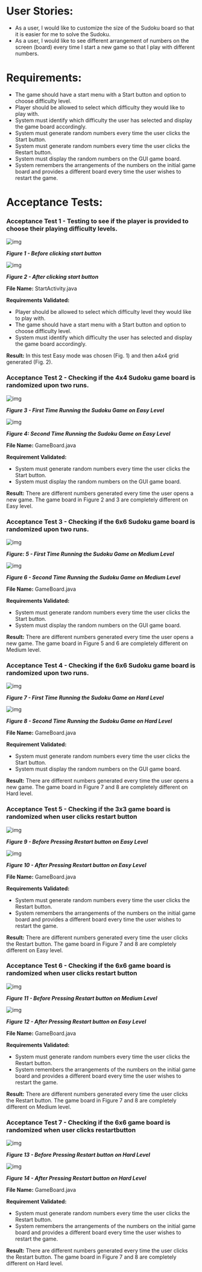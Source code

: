 # **User Stories:** 
- As a user, I would like to customize the size of the Sudoku board so that it is easier for me to solve the Sudoku. 
- As a user, I would like to see different arrangement of numbers on the screen (board) every time I start a new game so that I play with different numbers. 

 

# **Requirements:**
- The game should have a start menu with a Start button and option to choose difficulty level.
- Player should be allowed to select which difficulty they would like to play with.
- System must identify which difficulty the user has selected and display the game board accordingly.
- System must generate random numbers every time the user clicks the Start button. 
- System must generate random numbers every time the user clicks the Restart button.
- System must display the random numbers on the GUI game board.
- System remembers the arrangements of the numbers on the initial game board and provides a different board every time the user wishes to restart the game.

 
# Acceptance Tests:
### **Acceptance Test 1 - Testing to see if the player is provided to choose their playing difficulty levels.**

![img](https://github.com/KaranP25/sudoku-game/tree/master/testcases/screenshot/clip_image001.png)

***Figure 1 - Before clicking start button***



![img](https://github.com/KaranP25/sudoku-game/tree/master/testcases/screenshot/clip_image004.gif)

***Figure 2 - After clicking start button***

 

**File Name:** StartActivity.java 

**Requirements Validated:** 

- Player should be allowed to select which difficulty level they would like to play with.
- The game should have a start menu with a Start button and option to choose difficulty level.
- System must identify which difficulty the user has selected and display the game board accordingly.

**Result:** In this test Easy mode was chosen (Fig. 1) and then a4x4 grid generated (Fig. 2). 

 

### **Acceptance Test 2 - Checking if the 4x4 Sudoku game board is randomized upon two runs.**

 ![img](https://github.com/KaranP25/sudoku-game/tree/master/testcases/screenshot/clip_image006.gif)

***Figure 3 - First Time Running the Sudoku Game on Easy Level***

 

![img](https://github.com/KaranP25/sudoku-game/tree/master/testcases/screenshot/clip_image008.gif)

***Figure 4: Second Time Running the Sudoku Game on Easy Level***

 

**File Name:** GameBoard.java

**Requirement Validated:** 
- System must generate random numbers every time the user clicks the Start button. 
- System must display the random numbers on the GUI game board. 

**Result:** There are different numbers generated every time the user opens a new game. The game board in Figure 2 and 3 are completely different on Easy level.

 

### **Acceptance Test 3 - Checking if the 6x6 Sudoku game board is randomized upon two runs.**

![img](https://github.com/KaranP25/sudoku-game/tree/master/testcases/screenshot/clip_image010.gif)

***Figure: 5 - First Time Running the Sudoku Game on Medium Level***

 

![img](https://github.com/KaranP25/sudoku-game/tree/master/testcases/screenshot/clip_image012.gif)

***Figure 6 - Second Time Running the Sudoku Game on Medium Level***

 

**File Name:** GameBoard.java

**Requirements Validated:** 
- System must generate random numbers every time the user clicks the Start button. 
- System must display the random numbers on the GUI game board.

**Result:** There are different numbers generated every time the user opens a new game. The game board in Figure 5 and 6 are completely different on Medium level. 

 

### **Acceptance Test 4 - Checking if the 6x6 Sudoku game board is randomized upon two runs.**

![img](https://github.com/KaranP25/sudoku-game/tree/master/testcases/screenshot/clip_image014.gif)

***Figure 7 - First Time Running the Sudoku Game on Hard Level***

 

![img](https://github.com/KaranP25/sudoku-game/tree/master/testcases/screenshot/clip_image016.gif)

***Figure 8 - Second Time Running the Sudoku Game on Hard Level***



**File Name:** GameBoard.java

**Requirement Validated:** 

- System must generate random numbers every time the user clicks the Start button. 
- System must display the random numbers on the GUI game board.

**Result:** There are different numbers generated every time the user opens a new game. The game board in Figure 7 and 8 are completely different on Hard level.

 

### **Acceptance Test 5 - Checking if the 3x3 game board is randomized when user clicks restart button**

![img](https://github.com/KaranP25/sudoku-game/tree/master/testcases/screenshot/clip_image018.gif)

***Figure 9 - Before Pressing Restart button on Easy Level***



![img](https://github.com/KaranP25/sudoku-game/tree/master/testcases/screenshot/clip_image020.gif)

***Figure 10 - After Pressing Restart button on Easy Level***

 

**File Name:** GameBoard.java

**Requirements Validated:** 

- System must generate random numbers every time the user clicks the Restart button.
- System remembers the arrangements of the numbers on the initial game board and provides a different board every time the user wishes to restart the game. 

**Result:** There are different numbers generated every time the user clicks the Restart button. The game board in Figure 7 and 8 are completely different on Easy level.



### **Acceptance Test 6 - Checking if the 6x6 game board is randomized when user clicks restart button**

![img](https://github.com/KaranP25/sudoku-game/tree/master/testcases/screenshot/clip_image022.gif)

***Figure 11 - Before Pressing Restart button on Medium Level***

 

![img](https://github.com/KaranP25/sudoku-game/tree/master/testcases/screenshot/clip_image024.gif)

***Figure 12 - After Pressing Restart button on Easy Level***

 

**File Name:** GameBoard.java

**Requirements Validated:** 

- System must generate random numbers every time the user clicks the Restart button.
- System remembers the arrangements of the numbers on the initial game board and provides a different board every time the user wishes to restart the game.

**Result:** There are different numbers generated every time the user clicks the Restart button. The game board in Figure 7 and 8 are completely different on Medium level.

 

### **Acceptance Test 7 - Checking if the 6x6 game board is randomized when user clicks restartbutton**
![img](https://github.com/KaranP25/sudoku-game/tree/master/testcases/screenshot/clip_image026.gif)

***Figure 13 - Before Pressing Restart button on Hard Level***

 

![img](https://github.com/KaranP25/sudoku-game/tree/master/testcases/screenshot/clip_image028.gif)


***Figure 14 - After Pressing Restart button on Hard Level***

 

**File Name:** GameBoard.java

**Requirement Validated:** 
- System must generate random numbers every time the user clicks the Restart button.
- System remembers the arrangements of the numbers on the initial game board and provides a different board every time the user wishes to restart the game. 

**Result:** There are different numbers generated every time the user clicks the Restart button. The game board in Figure 7 and 8 are completely different on Hard level.
